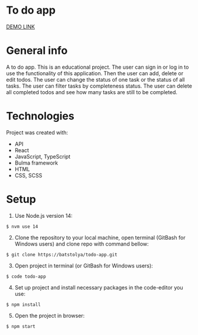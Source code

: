 # To do app
[DEMO LINK](https://batstolya.github.io/react-todo-app/)
# General info
A to do app. This is an educational project. The user can sign in or log in to use the functionality of this application. Then the user can add, delete or edit todos. The user can change the status of one task or the status of all tasks. The user can filter tasks by completeness status. The user can delete all completed todos and see how many tasks are still to be completed.
# Technologies
Project was created with:

- API
- React
- JavaScript, TypeScript
- Bulma framework
- HTML
- CSS, SCSS

# Setup
1. Use Node.js version 14:
```
$ nvm use 14
```

2. Clone the repository to your local machine, open terminal (GitBash for Windows users) and clone repo with command bellow:
 ```
$ git clone https://batstolya/todo-app.git
 ```

3. Open project in terminal (or GitBash for Windows users):
```
$ code todo-app
```

4. Set up project and install necessary packages in the code-editor you use:
```
$ npm install
 ```
5. Open the project in browser:
```
$ npm start
 ```
